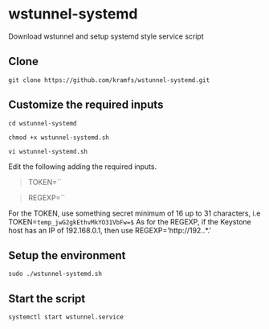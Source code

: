 # wstunnel-systemd
Download wstunnel and setup systemd style service script

Clone
-------------
`git clone https://github.com/kramfs/wstunnel-systemd.git`

Customize the required inputs
-------------
`cd wstunnel-systemd`

`chmod +x wstunnel-systemd.sh`

`vi wstunnel-systemd.sh`

Edit the following adding the required inputs. 
> TOKEN=``

> REGEXP=``

For the TOKEN, use something secret minimum of 16 up to 31 characters, i.e TOKEN=`temp_jwG2gkEthvMkYO31VbFw=$`
As for the REGEXP, if the Keystone host has an IP of 192.168.0.1, then use REGEXP='http://192\..*.'

Setup the environment
-------------
`sudo ./wstunnel-systemd.sh`

Start the script
-------------
`systemctl start wstunnel.service`
